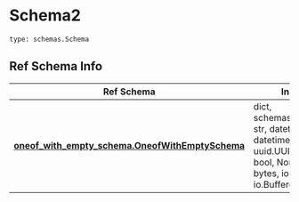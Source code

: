 # Schema2
```
type: schemas.Schema
```

## Ref Schema Info
Ref Schema | Input Type | Output Type
---------- | ---------- | -----------
[**oneof_with_empty_schema.OneofWithEmptySchema**](../../../../../../../../components/schema/oneof_with_empty_schema.md) | dict, schemas.immutabledict, str, datetime.date, datetime.datetime, uuid.UUID, int, float, bool, None, list, tuple, bytes, io.FileIO, io.BufferedReader | schemas.immutabledict, str, float, int, bool, None, tuple, bytes, io.FileIO
